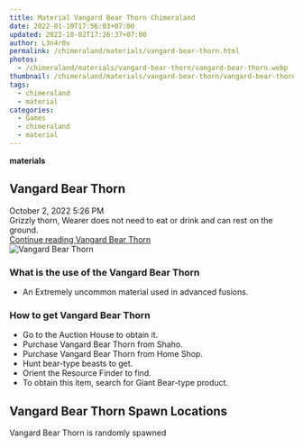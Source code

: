 ```yaml
---
title: Material Vangard Bear Thorn Chimeraland
date: 2022-01-10T17:56:03+07:00
updated: 2022-10-02T17:26:37+07:00
author: L3n4r0x
permalink: /chimeraland/materials/vangard-bear-thorn.html
photos:
  - /chimeraland/materials/vangard-bear-thorn/vangard-bear-thorn.webp
thumbnail: /chimeraland/materials/vangard-bear-thorn/vangard-bear-thorn.webp
tags:
  - chimeraland
  - material
categories:
  - Games
  - chimeraland
  - material
---
```


<link
  rel="stylesheet"
  href="https://rawcdn.githack.com/dimaslanjaka/Web-Manajemen/870a349/css/bootstrap-5-3-0-alpha3-wrapper.css"
/>
<section id="bootstrap-wrapper">
  <div data-bs-theme="dark">
    <div
      class="row g-0 border rounded overflow-hidden flex-md-row mb-4 shadow-sm position-relative bg-dark text-light"
    >
      <div class="col p-4 d-flex flex-column position-static">
        <strong class="d-inline-block mb-2 text-success">materials</strong>
        <h2 class="mb-0">Vangard Bear Thorn</h2>
        <div class="mb-1 text-muted">October 2, 2022 5:26 PM</div>
        <div class="mb-2 border p-1">
          Grizzly thorn, Wearer does not need to eat or drink and can rest on
          the ground.
        </div>
        <a
          href="/chimeraland/materials/vangard-bear-thorn.html"
          class="stretched-link d-none text-primary"
          >Continue reading Vangard Bear Thorn</a
        >
      </div>
      <div class="col-auto d-none d-md-block d-lg-block">
        <img
          src="https://www.webmanajemen.com/chimeraland/materials/vangard-bear-thorn/vangard-bear-thorn.webp"
          alt="Vangard Bear Thorn"
        />
      </div>
    </div>
    <div class="row">
      <div class="col-lg-6 col-12 mb-2">
        <div class="card">
          <div class="card-body">
            <h3 class="card-title">
              What is the use of the Vangard Bear Thorn
            </h3>
            <div class="card-text">
              <ul>
                <li>
                  An Extremely uncommon material used in advanced fusions.
                </li>
              </ul>
            </div>
          </div>
        </div>
      </div>
      <div class="col-lg-6 col-12 mb-2">
        <div class="card">
          <div class="card-body">
            <h3 class="card-title">How to get Vangard Bear Thorn</h3>
            <div class="card-text">
              <ul>
                <li>Go to the Auction House to obtain it.</li>
                <li>Purchase Vangard Bear Thorn from Shaho.</li>
                <li>Purchase Vangard Bear Thorn from Home Shop.</li>
                <li>Hunt bear-type beasts to get.</li>
                <li>Orient the Resource Finder to find.</li>
                <li>
                  To obtain this item, search for Giant Bear-type product.
                </li>
              </ul>
            </div>
          </div>
        </div>
      </div>
      <div class="col-12 mb-2">
        <h2>Vangard Bear Thorn Spawn Locations</h2>
        <p>Vangard Bear Thorn is randomly spawned</p>
      </div>
    </div>
  </div>
</section>
